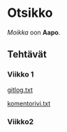 # Otsikko

*Moikka* oon **Aapo**.

## Tehtävät

### Viikko 1
[gitlog.txt](https://github.com/aapolauk/ot-harjoitustyo/blob/master/laskarit/viikko1/gitlog.txt)

[komentorivi.txt](https://github.com/aapolauk/ot-harjoitustyo/blob/master/laskarit/viikko1/komentorivi.txt)

### Viikko2

